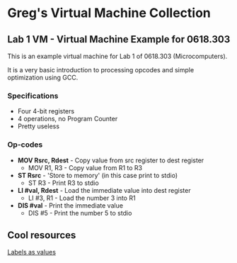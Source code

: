 # Greg's Virtual Machine Collection

## Lab 1 VM - Virtual Machine Example for 0618.303

This is an example virtual machine for Lab 1 of 0618.303 (Microcomputers).

It is a very basic introduction to processing opcodes and simple optimization
using GCC.

### Specifications

* Four 4-bit registers
* 4 operations, no Program Counter
* Pretty useless

### Op-codes

* __MOV Rsrc, Rdest__ - Copy value from src register to dest register
    * MOV R1, R3 - Copy value from R1 to R3
* __ST Rsrc__ - 'Store to memory' (in this case print to stdio)
    * ST R3 - Print R3 to stdio
* __LI #val, Rdest__ - Load the immediate value into dest register
    * LI #3, R1 - Load the number 3 into R1
* __DIS #val__ - Print the immediate value
    * DIS #5 - Print the number 5 to stdio

## Cool resources
[Labels as values](http://gcc.gnu.org/onlinedocs/gcc/Labels-as-Values.html)

